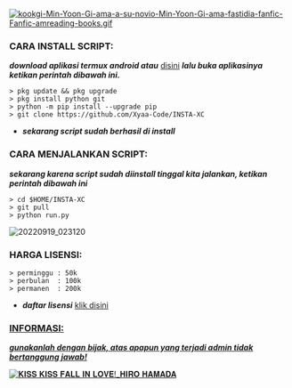 [![kookgi-Min-Yoon-Gi-ama-a-su-novio-Min-Yoon-Gi-ama-fastidia-fanfic-Fanfic-amreading-books.gif](https://i.postimg.cc/J4bW2V2p/kookgi-Min-Yoon-Gi-ama-a-su-novio-Min-Yoon-Gi-ama-fastidia-fanfic-Fanfic-amreading-books.gif)](https://postimg.cc/YhqVvVkF)


<h3 align="left">CARA INSTALL SCRIPT:</h3>

***download aplikasi termux android atau*** <a href="https://f-droid.org/en/packages/com.termux/">disini</a> ***lalu buka aplikasinya ketikan perintah dibawah ini.***

    > pkg update && pkg upgrade
    > pkg install python git
    > python -m pip install --upgrade pip
    > git clone https://github.com/Xyaa-Code/INSTA-XC

- ***sekarang script sudah berhasil di install***

<h3 align="left">CARA MENJALANKAN SCRIPT:</h3>

***sekarang karena script sudah diinstall tinggal kita jalankan, ketikan perintah dibawah ini***

    > cd $HOME/INSTA-XC             
    > git pull       
    > python run.py

![20220919_023120](https://user-images.githubusercontent.com/109187416/191349510-bfb82339-69c0-49e2-bb8e-36cb237b4fc4.png)

<h3 align="left">HARGA LISENSI:</h3>

    > perminggu : 50k
    > perbulan  : 100k
    > permanen  : 200k

- ***daftar lisensi*** <a href="https://wa.me/+16143244921">klik disini</h3>

<h3 align="left">INFORMASI:</h3>

***gunakanlah dengan bijak, atas apapun yang terjadi admin tidak bertanggung jawab!***


![𝐊𝐈𝐒𝐒 𝐊𝐈𝐒𝐒 𝐅𝐀𝐋𝐋 𝐈𝐍 𝐋𝐎𝐕𝐄!_𝐇𝐈𝐑𝐎 𝐇𝐀𝐌𝐀𝐃𝐀](https://user-images.githubusercontent.com/109187416/191787656-14ee89a6-4ee5-44cd-8808-5c9df703f62a.gif)
